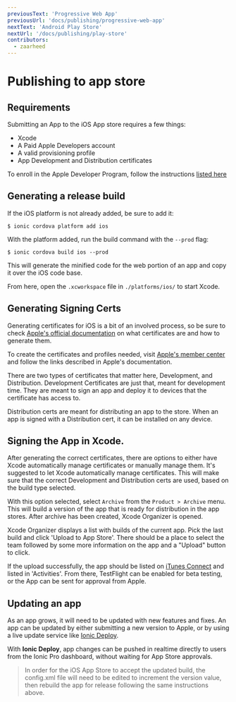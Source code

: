 ```yaml
---
previousText: 'Progressive Web App'
previousUrl: 'docs/publishing/progressive-web-app'
nextText: 'Android Play Store'
nextUrl: '/docs/publishing/play-store'
contributors:
  - zaarheed
---
```


# Publishing to app store

## Requirements

Submitting an App to the iOS App store requires a few things:

* Xcode
* A Paid Apple Developers account
* A valid provisioning profile
* App Development and Distribution certificates

To enroll in the Apple Developer Program, follow the instructions [listed here](https://developer.apple.com/programs/)

## Generating a release build

If the iOS platform is not already added, be sure to add it:

```shell
$ ionic cordova platform add ios
```

With the platform added, run the build command with the `--prod` flag:

```shell
$ ionic cordova build ios --prod
```

This will generate the minified code for the web portion of an app and copy it over the iOS code base.

From here, open the `.xcworkspace` file in `./platforms/ios/` to start Xcode.

## Generating Signing Certs

Generating certificates for iOS is a bit of an involved process, so be sure to check [Apple's official documentation](https://help.apple.com/xcode/mac/current/#/dev3a05256b8) on what certificates are and how to generate them.

To create the certificates and profiles needed, visit [Apple's member center](https://developer.apple.com/membercenter) and follow the links described in Apple's documentation.

There are two types of certificates that matter here, Development, and Distribution. Development Certificates are just that, meant for development time. They are meant to sign an app and deploy it to devices that the certificate has access to.

Distribution certs are meant for distributing an app to the store. When an app is signed with a Distribution cert, it can be installed on any device.

## Signing the App in Xcode.

After generating the correct certificates, there are options to either have Xcode automatically manage certificates or manually manage them. It's suggested to let Xcode automatically manage certificates. This will make sure that the correct Development and Distribution certs are used, based on the build type selected.

With this option selected, select `Archive` from the `Product > Archive` menu. This will build a version of the app that is ready for distribution in the app stores. After archive has been created, Xcode Organizer is opened.

Xcode Organizer displays a list with builds of the current app. Pick the last build and click 'Upload to App Store'.
There should be a place to select the team followed by some more information on the app and a "Upload" button to click.

If the upload successfully, the app should be listed on [iTunes Connect](https://itunesconnect.apple.com) and listed in 'Activities'.
From there, TestFlight can be enabled for beta testing, or the App can be sent for approval from Apple.

## Updating an app

As an app grows, it will need to be updated with new features and fixes.
An app can be updated by either submitting a new version to Apple, or by using a live update service like <a href="https://ionicframework.com/pro/deploy" target="_blank">Ionic Deploy</a>.

With <strong>Ionic Deploy</strong>, app changes can be pushed in realtime directly to users from the Ionic Pro dashboard, without waiting for App Store approvals.

> In order for the iOS App Store to accept the updated build, the config.xml file will need to be edited to increment the version value, then rebuild the app for release following the same instructions above.
